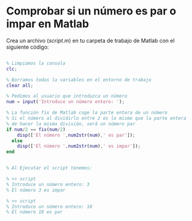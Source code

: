 # Comprobar si un número es par o impar en Matlab

Crea un archivo (_script.m_) en tu carpeta de trabajo de Matlab con el siguiente código:

```matlab

% Limpiamos la consola
clc;

% Borramos todas la variables en el entorno de trabajo
clear all;

% Pedimos al usuario que introduzca un número
num = input('Introduce un número entero: ');

% La función fix de Matlab coge la parte entera de un número
% Si el número al dividirlo entre 2 es lo mismo que la parte entera
% de hacer la misma división, será un número par
if num/2 == fix(num/2)
    disp(['El número ',num2str(num),' es par']);
  else
    disp(['El número ',num2str(num),' es impar']);
end


% Al Ejecutar el script tenemos:

% >> script 
% Introduce un número entero: 3
% El número 3 es impar

% >> script 
% Introduce un número entero: 10
% El número 10 es par

```
